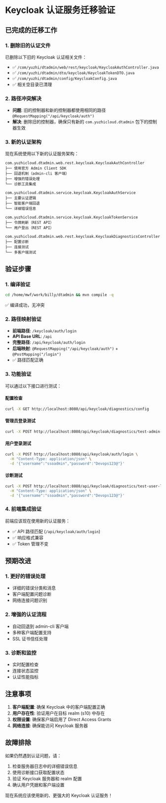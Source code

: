 # Keycloak 认证服务迁移验证

## 已完成的迁移工作

### 1. 删除旧的认证文件
已删除以下旧的 Keycloak 认证相关文件：
- ✅ `/com/yuzhi/dtadmin/web/rest/keycloak/KeycloakAuthController.java`
- ✅ `/com/yuzhi/dtadmin/dto/keycloak/KeycloakTokenDTO.java`
- ✅ `/com/yuzhi/dtadmin/config/KeycloakConfig.java`
- ✅ 相关空目录已清理

### 2. 路径冲突解决
- **问题**: 旧的控制器和新的控制器都使用相同的路径 `@RequestMapping("/api/keycloak/auth")`
- **解决**: 删除旧的控制器，确保只有新的 `com.yuzhicloud.dtadmin` 包下的控制器生效

### 3. 新的认证架构
现在系统使用以下新的认证服务架构：

```
com.yuzhicloud.dtadmin.web.rest.keycloak.KeycloakAuthController
├── 使用官方 Admin Client SDK
├── 回退机制（admin-cli 客户端）
├── 增强的错误处理
└── 诊断工具集成

com.yuzhicloud.dtadmin.service.keycloak.KeycloakAuthService
├── 主要认证逻辑
├── 智能客户端回退
└── 详细错误信息

com.yuzhicloud.dtadmin.service.keycloak.KeycloakTokenService
├── 令牌刷新（REST API）
└── 用户登出（REST API）

com.yuzhicloud.dtadmin.web.rest.keycloak.KeycloakDiagnosticsController
├── 配置诊断
├── 连接测试
└── 多客户端测试
```

## 验证步骤

### 1. 编译验证
```bash
cd /home/mwf/work/billy/dtadmin && mvn compile -q
```
✅ 编译成功，无冲突

### 2. 路径映射验证
- **前端路径**: `/keycloak/auth/login`
- **API Base URL**: `/api`
- **完整路径**: `/api/keycloak/auth/login`
- **后端映射**: `@RequestMapping("/api/keycloak/auth")` + `@PostMapping("/login")`
- ✅ 路径匹配正确

### 3. 功能验证
可以通过以下接口进行测试：

#### 配置检查
```bash
curl -X GET http://localhost:8080/api/keycloak/diagnostics/config
```

#### 管理员登录测试
```bash
curl -X POST http://localhost:8080/api/keycloak/diagnostics/test-admin-login
```

#### 用户登录测试
```bash
curl -X POST http://localhost:8080/api/keycloak/auth/login \
  -H "Content-Type: application/json" \
  -d '{"username":"ssoadmin","password":"Devops123@"}'
```

#### 诊断测试
```bash
curl -X POST http://localhost:8080/api/keycloak/diagnostics/test-user-login-admin-cli \
  -H "Content-Type: application/json" \
  -d '{"username":"ssoadmin","password":"Devops123@"}'
```

### 4. 前端集成验证
前端应该现在使用新的认证服务：
- ✅ API 路径匹配 (`/api/keycloak/auth/login`)
- ✅ 响应格式兼容
- ✅ Token 管理不变

## 预期改进

### 1. 更好的错误处理
- 详细的错误分类和消息
- 客户端配置问题诊断
- 网络连接问题识别

### 2. 增强的认证流程
- 自动回退到 admin-cli 客户端
- 多种客户端配置支持
- SSL 证书信任处理

### 3. 诊断和监控
- 实时配置检查
- 连接状态监控
- 认证性能指标

## 注意事项

1. **客户端配置**: 确保 Keycloak 中的客户端配置正确
2. **用户存在性**: 验证用户在目标 realm (s10) 中存在
3. **权限设置**: 确保客户端启用了 Direct Access Grants
4. **网络连接**: 确保能访问 Keycloak 服务器

## 故障排除

如果仍然遇到认证问题，请：
1. 检查服务器日志中的详细错误信息
2. 使用诊断接口获取配置状态
3. 验证 Keycloak 服务器和 realm 配置
4. 确认用户凭据和客户端设置

现在系统应该使用新的、更强大的 Keycloak 认证服务！